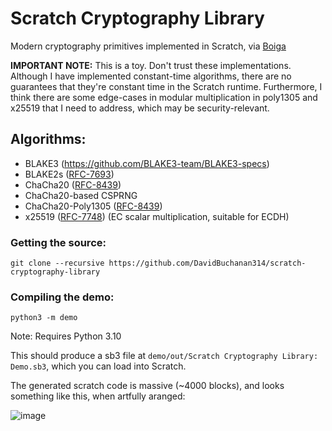 # Scratch Cryptography Library
Modern cryptography primitives implemented in Scratch, via [Boiga](https://github.com/DavidBuchanan314/boiga)

**IMPORTANT NOTE:** This is a toy. Don't trust these implementations. Although I have implemented constant-time algorithms, there are no guarantees that they're constant time in the Scratch runtime. Furthermore, I think there are some edge-cases in modular multiplication in poly1305 and x25519 that I need to address, which may be security-relevant.

## Algorithms:

- BLAKE3 (https://github.com/BLAKE3-team/BLAKE3-specs)
- BLAKE2s ([RFC-7693](https://datatracker.ietf.org/doc/html/rfc7693))
- ChaCha20 ([RFC-8439](https://datatracker.ietf.org/doc/html/rfc8439))
- ChaCha20-based CSPRNG
- ChaCha20-Poly1305 ([RFC-8439](https://datatracker.ietf.org/doc/html/rfc8439))
- x25519 ([RFC-7748](https://datatracker.ietf.org/doc/html/rfc7748)) (EC scalar multiplication, suitable for ECDH)

### Getting the source:

```
git clone --recursive https://github.com/DavidBuchanan314/scratch-cryptography-library
```

### Compiling the demo:
```
python3 -m demo
```

Note: Requires Python 3.10

This should produce a sb3 file at `demo/out/Scratch Cryptography Library: Demo.sb3`,
which you can load into Scratch.

The generated scratch code is massive (~4000 blocks), and looks something like this, when artfully aranged:

![image](https://user-images.githubusercontent.com/13520633/174197302-59255d92-577d-4316-a0ff-1f7f32021ba3.png)

